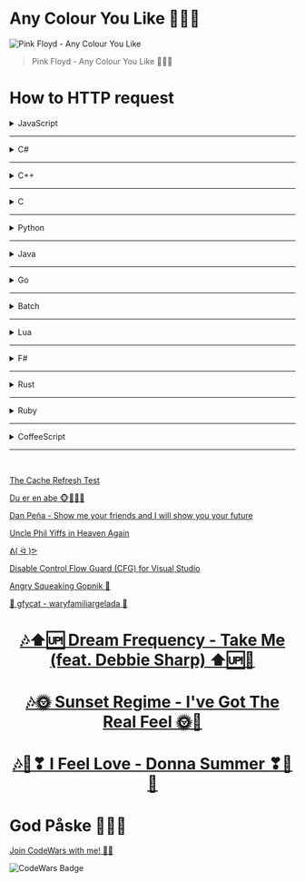 # Any Colour You Like 🌟🔺🌈

![Pink Floyd - Any Colour You Like](https://img.youtube.com/vi/_83urK9rO4U/maxresdefault.jpg)
> Pink Floyd - Any Colour You Like 🌟🔺🌈


# How to HTTP request

<details>

<summary>JavaScript</summary>

To make an HTTP request in JavaScript, you can use the built-in `XMLHttpRequest` object or the more modern `fetch` API. Here's an example of both approaches:



Using XMLHttpRequest:

```javascript
var xhr = new XMLHttpRequest();
xhr.open('GET', 'https://api.example.com/data', true); // Specify the HTTP method and URL
xhr.onreadystatechange = function () {
  if (xhr.readyState === 4 && xhr.status === 200) { // Check if the request is complete and successful
    var response = JSON.parse(xhr.responseText); // Process the response data
    console.log(response);
  }
};
xhr.send(); // Send the request
```

Using fetch API (promises-based):

```javascript
fetch('https://api.example.com/data')
  .then(function (response) {
    if (response.ok) {
      return response.json(); // Parse the response data as JSON
    }
    throw new Error('Network response was not ok.');
  })
  .then(function (data) {
    console.log(data); // Process the data
  })
  .catch(function (error) {
    console.error('Error:', error);
  });
```

Both approaches allow you to perform various types of requests (GET, POST, etc.) by adjusting the method parameter and adding additional options or data as needed.

</details>

<hr>

<details>

<summary>C#</summary>


In C#, you can make HTTP requests using the `HttpClient` class, which provides a simple and efficient way to send HTTP requests and handle responses. Here's an example of making an HTTP GET request:

```csharp
using System;
using System.Net.Http;
using System.Threading.Tasks;

class Program
{
    static async Task Main()
    {
        HttpClient client = new HttpClient();
        
        try
        {
            HttpResponseMessage response = await client.GetAsync("https://api.example.com/data");
            
            response.EnsureSuccessStatusCode(); // Ensure a successful response
            
            string responseBody = await response.Content.ReadAsStringAsync();
            
            // Process the response body
            Console.WriteLine(responseBody);
        }
        catch (HttpRequestException e)
        {
            Console.WriteLine("Error: " + e.Message);
        }
        
        client.Dispose(); // Clean up HttpClient resources
    }
}
```

In the above example, we create an instance of `HttpClient` and use the `GetAsync` method to send an HTTP GET request to the specified URL. The `await` keyword is used to asynchronously wait for the response.

After receiving the response, we call `EnsureSuccessStatusCode` to ensure that the response is successful (status code in the 2xx range). Then, we read the response body using `ReadAsStringAsync` and process it as needed.

Make sure to include the necessary `using` statements for the required namespaces (`System` and `System.Net.Http`) at the beginning of your code.

</details>

<hr>

<details>

<summary>C++</summary>


In C++, you can make HTTP requests using various libraries such as cURL or Boost.Beast. Here's an example of making an HTTP GET request using cURL:

```cpp
#include <iostream>
#include <curl/curl.h>

int main()
{
    CURL* curl;
    CURLcode res;
    
    curl_global_init(CURL_GLOBAL_DEFAULT);
    curl = curl_easy_init();
    
    if (curl)
    {
        curl_easy_setopt(curl, CURLOPT_URL, "https://api.example.com/data");
        
        res = curl_easy_perform(curl);
        
        if (res != CURLE_OK)
        {
            std::cerr << "curl_easy_perform() failed: " << curl_easy_strerror(res) << std::endl;
        }
        
        curl_easy_cleanup(curl);
    }
    
    curl_global_cleanup();
    
    return 0;
}
```

In this example, we include the necessary header files, initialize cURL using `curl_global_init`, and create a cURL handle using `curl_easy_init`.

We set the URL for the request using `curl_easy_setopt` with the `CURLOPT_URL` option. In this case, we set it to `"https://api.example.com/data"`.

To perform the request, we call `curl_easy_perform` with the cURL handle. If the request is successful, it will return `CURLE_OK`. Otherwise, we output an error message using `curl_easy_strerror`.

Afterwards, we clean up the cURL handle using `curl_easy_cleanup` and call `curl_global_cleanup` to clean up global cURL resources.

Note that to compile and link against cURL, you need to have the cURL library installed on your system and include the appropriate cURL header files and library during the build process. The steps for building and linking against cURL may vary depending on your platform and development environment.

</details>


<hr>

<details>

<summary>C</summary>


In C, you can make HTTP requests using libraries such as cURL or libcurl. Here's an example of making an HTTP GET request using libcurl:

```c
#include <stdio.h>
#include <curl/curl.h>

int main()
{
    CURL *curl;
    CURLcode res;

    curl_global_init(CURL_GLOBAL_DEFAULT);
    curl = curl_easy_init();

    if (curl)
    {
        curl_easy_setopt(curl, CURLOPT_URL, "https://api.example.com/data");

        res = curl_easy_perform(curl);

        if (res != CURLE_OK)
        {
            fprintf(stderr, "curl_easy_perform() failed: %s\n", curl_easy_strerror(res));
        }

        curl_easy_cleanup(curl);
    }

    curl_global_cleanup();

    return 0;
}
```

In this example, we include the necessary header files, initialize libcurl using `curl_global_init`, and create a CURL handle using `curl_easy_init`.

We set the URL for the request using `curl_easy_setopt` with the `CURLOPT_URL` option. In this case, we set it to `"https://api.example.com/data"`.

To perform the request, we call `curl_easy_perform` with the CURL handle. If the request is successful, it will return `CURLE_OK`. Otherwise, we output an error message using `curl_easy_strerror`.

Afterwards, we clean up the CURL handle using `curl_easy_cleanup` and call `curl_global_cleanup` to clean up global libcurl resources.

Note that to compile and link against libcurl, you need to have the libcurl library installed on your system and include the appropriate libcurl header files and library during the build process. The steps for building and linking against libcurl may vary depending on your platform and development environment.

</details>

<hr>

<details>

<summary>Python</summary>

In Python, you can make HTTP requests using the `requests` library, which provides a simple and intuitive API. Here's an example of making an HTTP GET request:

```python
import requests

url = 'https://api.example.com/data'

try:
    response = requests.get(url)
    response.raise_for_status()  # Raise an exception for 4xx or 5xx status codes
    
    data = response.json()  # Extract the JSON response data
    
    # Process the data
    print(data)
    
except requests.exceptions.RequestException as e:
    print('Error:', e)
```

In this example, we import the `requests` library and specify the URL we want to send a GET request to.

Inside the `try` block, we use `requests.get` to send the request. The resulting `response` object contains the server's response to the request.

We call `response.raise_for_status()` to raise an exception if the response has a 4xx or 5xx status code, indicating an error. This helps to handle errors gracefully.

We can extract the response data as JSON using `response.json()`.

Finally, we process the data as needed. In this example, we simply print the data to the console.

If an exception is raised during the request, we catch it using `requests.exceptions.RequestException` and print an error message.

Ensure that you have the `requests` library installed before running the code. You can install it using pip: `pip install requests`.

</details>

<hr>

<details>

<summary>Java</summary>


In Java, you can make HTTP requests using the `java.net.HttpURLConnection` class or by using third-party libraries such as Apache HttpClient or OkHttp. Here's an example of making an HTTP GET request using `java.net.HttpURLConnection`:

```java
import java.io.BufferedReader;
import java.io.InputStreamReader;
import java.net.HttpURLConnection;
import java.net.URL;

public class Main {
    public static void main(String[] args) {
        try {
            URL url = new URL("https://api.example.com/data");
            HttpURLConnection connection = (HttpURLConnection) url.openConnection();
            
            connection.setRequestMethod("GET");
            
            int responseCode = connection.getResponseCode();
            
            if (responseCode == HttpURLConnection.HTTP_OK) {
                BufferedReader reader = new BufferedReader(new InputStreamReader(connection.getInputStream()));
                String line;
                StringBuilder response = new StringBuilder();
                
                while ((line = reader.readLine()) != null) {
                    response.append(line);
                }
                
                reader.close();
                
                // Process the response data
                System.out.println(response.toString());
            } else {
                System.out.println("Error: " + responseCode);
            }
            
            connection.disconnect();
        } catch (Exception e) {
            e.printStackTrace();
        }
    }
}
```

In this example, we create a `URL` object with the desired URL and open a connection to that URL using `url.openConnection()`, which returns an instance of `HttpURLConnection`.

We set the request method to "GET" using `connection.setRequestMethod("GET")`.

We can obtain the response code using `connection.getResponseCode()`. If the response code is `HttpURLConnection.HTTP_OK` (which is equal to 200), we read the response body using a `BufferedReader` and process it accordingly.

After processing the response, we close the `BufferedReader` and disconnect the connection using `connection.disconnect()`.

If an exception occurs during the request, we catch it and print the stack trace.

Note that this is a basic example, and in real-world scenarios, you may need to handle various response codes, handle request headers, or perform more complex operations.

</details>

<hr>

<details>

<summary>Go</summary>

In Go, you can make HTTP requests using the built-in `net/http` package. Here's an example of making an HTTP GET request:

```go
package main

import (
	"fmt"
	"io/ioutil"
	"net/http"
)

func main() {
	url := "https://api.example.com/data"

	response, err := http.Get(url)
	if err != nil {
		fmt.Println("Error:", err)
		return
	}
	defer response.Body.Close()

	if response.StatusCode == http.StatusOK {
		bodyBytes, err := ioutil.ReadAll(response.Body)
		if err != nil {
			fmt.Println("Error:", err)
			return
		}
		bodyString := string(bodyBytes)

		// Process the response data
		fmt.Println(bodyString)
	} else {
		fmt.Println("Error:", response.StatusCode)
	}
}
```

In this example, we import the necessary packages (`fmt`, `io/ioutil`, and `net/http`) and specify the URL we want to send a GET request to.

We use `http.Get(url)` to send the GET request and obtain the response. The `response` object contains the server's response to the request.

We defer closing the response body using `defer response.Body.Close()` to ensure the body is closed after processing.

If the response status code is `http.StatusOK` (which is equal to 200), we read the response body using `ioutil.ReadAll(response.Body)` and convert it to a string.

Finally, we process the response data as needed. In this example, we simply print the response body string to the console.

If an error occurs during the request, we handle it and print an error message.

You can run the Go code using the `go run` command or build an executable using the `go build` command.

</details>

<hr>

<details>

<summary>Batch</summary>

In batch scripting, you can make an HTTP request using the `curl` command-line tool. You can invoke `curl` from your batch script to send HTTP requests to a specified URL. Here's an example of making an HTTP GET request using `curl`:

```batch
@echo off

set url=https://api.example.com/data

curl %url%
```

In this example, we set the `url` variable to the desired URL. You can replace `https://api.example.com/data` with your specific URL.

We use the `curl` command followed by the `%url%` variable to make the HTTP GET request. `curl` will send the request and print the response to the console.

Save the script with a `.bat` extension, and you can execute it from the command prompt or by double-clicking the batch file.

Note that the availability of the `curl` command-line tool depends on your operating system. If `curl` is not installed or not available in the system's PATH, you may need to install it separately or specify the full path to the `curl` executable in your script.

</details>

<hr>

<details>

<summary>Lua</summary>

In Lua, you can make HTTP requests using the `LuaSocket` library, which provides networking capabilities. Here's an example of making an HTTP GET request using `LuaSocket`:

```lua
local http = require("socket.http")

local url = "https://api.example.com/data"

local response, status, headers = http.request(url)

if status == 200 then
  -- Process the response body
  print(response)
else
  print("Error:", status)
end
```

In this example, we first require the `socket.http` module to access the HTTP functionality.

We set the `url` variable to the desired URL.

We use `http.request(url)` to send the HTTP GET request and obtain the response. The `response` variable will contain the response body, `status` will contain the response status code, and `headers` will contain the response headers.

If the `status` variable equals `200` (indicating a successful response), we process the `response` body as needed. In this example, we simply print it to the console.

If there is an error or the status code is not `200`, we print an error message along with the `status` code.

Ensure that the `LuaSocket` library is installed and accessible in your Lua environment. You may need to install it separately if it's not already available.

</details>

<hr>

<details>

<summary>F#</summary>

In F#, you can make HTTP requests using the `System.Net.Http` namespace, which provides the `HttpClient` class. Here's an example of making an HTTP GET request:

```fsharp
open System
open System.Net.Http

let url = "https://api.example.com/data"

let httpClient = new HttpClient()

async {
    try
        let! response = httpClient.GetAsync(url) |> Async.AwaitTask
        response.EnsureSuccessStatusCode()
        let! responseBody = response.Content.ReadAsStringAsync() |> Async.AwaitTask
        // Process the response body
        printfn "%s" responseBody
    with
        | ex -> printfn "Error: %s" ex.Message
}
|> Async.RunSynchronously
```

In this example, we open the necessary namespaces (`System` and `System.Net.Http`) to access the required types and methods.

We set the `url` variable to the desired URL.

We create an instance of `HttpClient` using `new HttpClient()`.

Using the `async` computation expression, we define an asynchronous workflow to make the HTTP request.

Inside the workflow, we use `httpClient.GetAsync(url)` to send the GET request and await the response using `Async.AwaitTask`.

We call `response.EnsureSuccessStatusCode()` to ensure that the response is successful (status code in the 2xx range).

Then, we use `response.Content.ReadAsStringAsync()` to read the response body as a string and await the result using `Async.AwaitTask`.

Finally, we process the response body as needed. In this example, we simply print it to the console using `printfn`.

If an exception occurs during the request, we catch it and print an error message.

We execute the asynchronous workflow using `Async.RunSynchronously` to run it synchronously and obtain the result.

Make sure to reference the `System.Net.Http` assembly in your project to use the `HttpClient` class and include the necessary `open` statements at the beginning of your code.

</details>

<hr>

<details>

<summary>Rust</summary>

In Rust, you can make HTTP requests using the `reqwest` crate, which provides a convenient API for sending HTTP requests. Here's an example of making an HTTP GET request:

First, add `reqwest` as a dependency in your `Cargo.toml` file:

```toml
[dependencies]
reqwest = "0.11"
```

Then, you can use the following code to make an HTTP GET request:

```rust
use reqwest;

#[tokio::main]
async fn main() -> Result<(), Box<dyn std::error::Error>> {
    let url = "https://api.example.com/data";
    
    let response = reqwest::get(url).await?;
    
    if response.status().is_success() {
        let body = response.text().await?;
        
        // Process the response body
        println!("{}", body);
    } else {
        println!("Error: {}", response.status());
    }
    
    Ok(())
}
```

In this example, we import the `reqwest` crate.

The `main` function is marked as `async` to allow asynchronous operations.

Inside the `main` function, we set the `url` variable to the desired URL.

We use `reqwest::get(url).await?` to send the HTTP GET request and await the response. The `response` object represents the server's response.

We check if the response status is a success status using `response.status().is_success()`. If it is, we read the response body as a string using `response.text().await?`.

Finally, we process the response body as needed. In this example, we simply print it to the console using `println!`.

If an error occurs during the request, it will be propagated up and printed to the console.

To execute the code, you need to use the `tokio` runtime by marking the `main` function with `#[tokio::main]` attribute.

Ensure that you have `reqwest` crate added as a dependency in your `Cargo.toml` file and run the code using `cargo run`.

</details>

<hr>

<details>

<summary>Ruby</summary>

In Ruby, you can make HTTP requests using the `Net::HTTP` standard library. Here's an example of making an HTTP GET request:

```ruby
require 'net/http'
require 'uri'

url = URI.parse('https://api.example.com/data')

http = Net::HTTP.new(url.host, url.port)
http.use_ssl = true if url.scheme == 'https'

request = Net::HTTP::Get.new(url.request_uri)

response = http.request(request)

if response.code.to_i == 200
  body = response.body
  
  # Process the response body
  puts body
else
  puts "Error: #{response.code} #{response.message}"
end
```

In this example, we require the necessary libraries: `net/http` for making HTTP requests and `uri` for parsing the URL.

We parse the URL using `URI.parse`, providing the desired URL as a string.

We create an instance of `Net::HTTP` using `Net::HTTP.new`, passing the host and port extracted from the URL.

If the URL scheme is `https`, we set `http.use_ssl = true` to enable SSL/TLS for secure connections.

We create an HTTP GET request using `Net::HTTP::Get.new`, passing the request URI extracted from the URL.

We send the request using `http.request(request)` and obtain the response.

If the response status code is `200` (indicating a successful response), we extract the response body using `response.body`.

Finally, we process the response body as needed. In this example, we simply print it to the console using `puts`.

If the response status code is not `200`, we print an error message including the response code and message.

To run the code, make sure you have Ruby installed, and execute the script using `ruby script_name.rb`.

</details>

<hr>

<details>

<summary>CoffeeScript</summary>

CoffeeScript is a language that compiles into JavaScript, so you can use JavaScript libraries and syntax to make HTTP requests. In CoffeeScript, you can make an HTTP request using the `XMLHttpRequest` object or by using libraries such as `axios` or `fetch`. Here's an example using the `XMLHttpRequest` object:

```coffeescript
xhr = new XMLHttpRequest()
url = 'https://api.example.com/data'

xhr.onreadystatechange = ->
  if xhr.readyState == 4
    if xhr.status == 200
      # Process the response
      console.log(xhr.responseText)
    else
      console.log("Error:", xhr.status)

xhr.open('GET', url, true)
xhr.send()
```

In this example, we create a new `XMLHttpRequest` object using `new XMLHttpRequest()`.

We set the `url` variable to the desired URL.

We define the `onreadystatechange` event handler, which is triggered when the state of the request changes. We check if the `readyState` is 4 (indicating that the request is complete) and if the `status` is 200 (indicating a successful response).

Inside the event handler, we process the response by accessing the `responseText` property of the `xhr` object and logging it to the console.

If the `status` is not 200, we log an error message along with the `status` code.

We open the request using `xhr.open('GET', url, true)`, specifying the HTTP method, URL, and `true` to make it an asynchronous request.

Finally, we send the request using `xhr.send()`.

You can compile the CoffeeScript code into JavaScript using a CoffeeScript compiler such as `coffee` or an online tool, and then run the resulting JavaScript code in a browser or a JavaScript runtime environment.

</details>


<hr>
<br>

<!-- # Funny Links -->

[The Cache Refresh Test](https://www.refreshyourcache.com/en/cache-test/)



[Du er en abe 🐵🐒🦍🦧](https://youtu.be/RC582_ksQqk?t=555)

[Dan Peña - Show me your friends and I will show you your future](https://youtu.be/20Swjj1xpEI?t=101)

[Uncle Phil Yiffs in Heaven Again](https://youtu.be/Drqj67ImtxI?t=227)

[ᕕ( ᐛ )ᕗ](https://youtu.be/SAxpAs1Iaec)

[Disable Control Flow Guard (CFG) for Visual Studio](https://docs.wholetomato.com/default.asp?W790)

[Angry Squeaking Gopnik 🐸](https://www.youtube.com/watch?v=rHT9hfHcc6g)

[💫 gfycat - waryfamiliargelada 💫](https://gfycat.com/waryfamiliargelada)

<div align="Center">

# [🎶⬆🆙 Dream Frequency - Take Me (feat. Debbie Sharp) ⬆🆙🎵](https://youtu.be/zocCCIoL4_M)
# [🎶🌞 Sunset Regime - I've Got The Real Feel 🌞🎵](https://youtu.be/rvX3nLh6sAY)
# [🎶💖❣ I Feel Love - Donna Summer ❣💖🎵](https://youtu.be/bHfrdQ8h2Pw)

</div>

<!-- # Glædelig Jul og Godt Nytår 🎅🎄🎁⛄🎆🆕🆙🎇🎉 -->
# God Påske 🐤🐣🐥
<!-- # God Sommer 🌻😎🌞 -->
<!-- # God Efterår! 🎃🍁🍂 -->

[Join CodeWars with me! 👨‍💻](https://codewars.com/r/hGyTsQ)

<p>
  <img alt="CodeWars Badge" src="https://www.codewars.com/users/Danielkaas94/badges/large">
</p>

